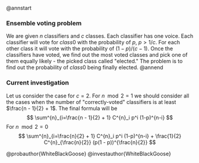﻿@annstart
### Ensemble voting problem
We are given $n$ classifiers and $c$ classes. Each classifier has one voice. Each classifier will vote for $class 0$
with the probability of $p$, $p > 1/c$. For each other class it will vote with the probability of $(1 - p) / (c - 1)$.
Once the classifiers have voted, we find out the most voted classes and pick one of them equally likely - the picked 
class called "elected." The problem is to find out the probability of $class 0$ being finally elected.
@annend

### Current investigation
Let us consider the case for $c=2$. For $n \mod 2 = 1$ we should consider all the cases when the number of
"correctly-voted" classifiers is at least $\frac{n - 1}{2} + 1$. The final formula will be
$$
\sum^{n}_{i=\frac{n - 1}{2} + 1} C^{n}_i p^i (1-p)^{n-i}
$$
For $n \mod 2 = 0$
$$
\sum^{n}_{i=\frac{n}{2} + 1} C^{n}_i p^i (1-p)^{n-i} + \frac{1}{2} C^{n}_{\frac{n}{2}} (p(1 - p))^{\frac{n}{2}}
$$

@probauthor{WhiteBlackGoose}
@investauthor{WhiteBlackGoose}